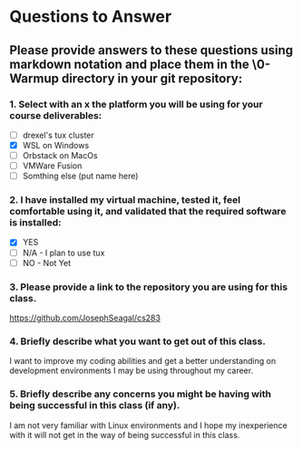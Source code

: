 # **Questions to Answer**

## Please provide answers to these questions using markdown notation and place them in the \0-Warmup directory in your git repository:

### 1. Select with an x the platform you will be using for your course deliverables:

- [ ] drexel's tux cluster
- [x] WSL on Windows
- [ ] Orbstack on MacOs
- [ ] VMWare Fusion
- [ ] Somthing else (put name here)

### 2. I have installed my virtual machine, tested it, feel comfortable using it, and validated that the required software is installed:

- [x] YES
- [ ] N/A - I plan to use tux
- [ ] NO - Not Yet

### 3. Please provide a link to the repository you are using for this class.

https://github.com/JosephSeagal/cs283

### 4. Briefly describe what you want to get out of this class.

I want to improve my coding abilities and get a better understanding on development environments I may be using throughout my career.

### 5. Briefly describe any concerns you might be having with being successful in this class (if any).

I am not very familiar with Linux environments and I hope my inexperience with it will not get in the way of being successful in this class.